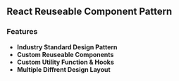 ## **React Reuseable Component Pattern**

### **Features**

- **Industry Standard Design Pattern**
- **Custom Reuseable Components**
- **Custom Utility Function & Hooks**
- **Multiple Diffrent Design Layout**

